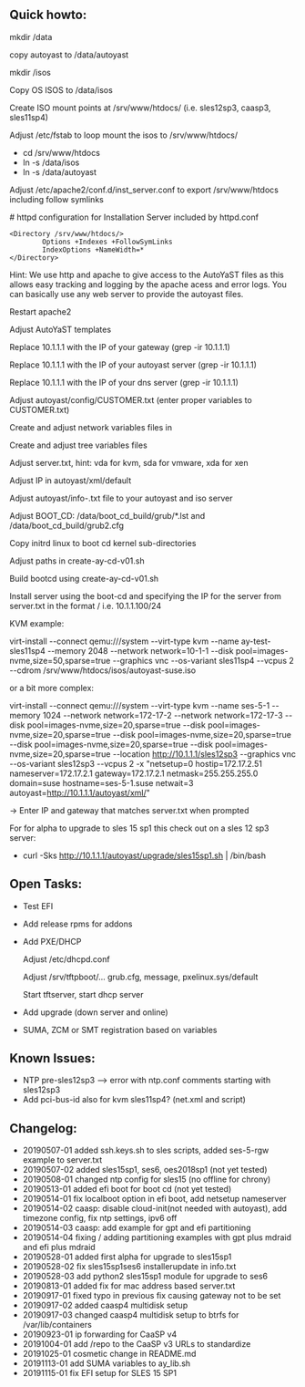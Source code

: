 Quick howto:
----------------------------------------------

mkdir /data

copy autoyast to /data/autoyast

mkdir /isos

Copy OS ISOS to /data/isos

Create ISO mount points at /srv/www/htdocs/<os> (i.e. sles12sp3, caasp3, sles11sp4)

Adjust /etc/fstab to loop mount the isos to /srv/www/htdocs/<os>

- cd /srv/www/htdocs
- ln -s /data/isos
- ln -s /data/autoyast

Adjust /etc/apache2/conf.d/inst_server.conf to export /srv/www/htdocs including follow symlinks

\# httpd configuration for Installation Server included by httpd.conf

	<Directory /srv/www/htdocs/>
	        Options +Indexes +FollowSymLinks
        	IndexOptions +NameWidth=*
	</Directory>

Hint: We use http and apache to give access to the AutoYaST files as this allows easy tracking and logging by the apache acess and error logs. You can basically use any web server to provide the autoyast files.

Restart apache2

Adjust AutoYaST templates

Replace 10.1.1.1 with the IP of your gateway (grep -ir 10.1.1.1)

Replace 10.1.1.1 with the IP of your autoyast server (grep -ir 10.1.1.1)

Replace 10.1.1.1 with the IP of your dns server (grep -ir 10.1.1.1)

Adjust autoyast/config/CUSTOMER.txt (enter proper variables to CUSTOMER.txt)

Create and adjust network variables files in 

Create and adjust tree variables files

Adjust server.txt, hint: vda for kvm, sda for vmware, xda for xen

Adjust IP in autoyast/xml/default

Adjust autoyast/info-<os>.txt file to your autoyast and iso server

Adjust BOOT_CD: /data/boot_cd_build/grub/*.lst and /data/boot_cd_build/grub2.cfg

Copy initrd linux to boot cd kernel sub-directories

Adjust paths in create-ay-cd-v01.sh

Build bootcd using create-ay-cd-v01.sh

Install server using the boot-cd and specifying the IP for the server from server.txt in the format <ip>/<mask> i.e. 10.1.1.100/24

KVM example:

virt-install --connect qemu:///system --virt-type kvm  --name ay-test-sles11sp4 --memory 2048 --network network=10-1-1 --disk pool=images-nvme,size=50,sparse=true --graphics vnc --os-variant sles11sp4 --vcpus 2 --cdrom /srv/www/htdocs/isos/autoyast-suse.iso

or a bit more complex:

virt-install --connect qemu:///system --virt-type kvm  --name ses-5-1 --memory 1024 --network network=172-17-2 --network network=172-17-3 --disk pool=images-nvme,size=20,sparse=true --disk pool=images-nvme,size=20,sparse=true --disk pool=images-nvme,size=20,sparse=true --disk pool=images-nvme,size=20,sparse=true --disk pool=images-nvme,size=20,sparse=true --location http://10.1.1.1/sles12sp3 --graphics vnc --os-variant sles12sp3 --vcpus 2 -x "netsetup=0 hostip=172.17.2.51 nameserver=172.17.2.1 gateway=172.17.2.1 netmask=255.255.255.0 domain=suse hostname=ses-5-1.suse netwait=3 autoyast=http://10.1.1.1/autoyast/xml/"

-> Enter IP and gateway that matches server.txt when prompted

For for alpha to upgrade to sles 15 sp1 this check out on a sles 12 sp3 server:

- curl -Sks http://10.1.1.1/autoyast/upgrade/sles15sp1.sh | /bin/bash

Open Tasks:
----------------------------------------------
- Test EFI
- Add release rpms for addons
- Add PXE/DHCP

	Adjust /etc/dhcpd.conf

	Adjust /srv/tftpboot/... grub.cfg, message, pxelinux.sys/default

	Start tftserver, start dhcp server

- Add upgrade (down server and online)
- SUMA, ZCM or SMT registration based on variables

Known Issues:
----------------------------------------------
- NTP pre-sles12sp3 --> error with ntp.conf comments starting with sles12sp3
- Add pci-bus-id also for kvm sles11sp4? (net.xml and script)

Changelog:
----------------------------------------------
- 20190507-01 added ssh.keys.sh to sles scripts, added ses-5-rgw example to server.txt
- 20190507-02 added sles15sp1, ses6, oes2018sp1 (not yet tested)
- 20190508-01 changed ntp config for sles15 (no offline for chrony)
- 20190513-01 added efi boot for boot cd (not yet tested)
- 20190514-01 fix localboot option in efi boot, add netsetup nameserver
- 20190514-02 caasp: disable cloud-init(not needed with autoyast), add timezone config, fix ntp settings, ipv6 off
- 20190514-03 caasp: add example for gpt and efi partitioning
- 20190514-04 fixing / adding partitioning examples with gpt plus mdraid and efi plus mdraid
- 20190528-01 added first alpha for upgrade to sles15sp1
- 20190528-02 fix sles15sp1ses6 installerupdate in info.txt
- 20190528-03 add python2 sles15sp1 module for upgrade to ses6
- 20190813-01 added fix for mac address based server.txt
- 20190917-01 fixed typo in previous fix causing gateway not to be set
- 20190917-02 added caasp4 multidisk setup
- 20190917-03 changed caasp4 multidisk setup to btrfs for /var/lib/containers
- 20190923-01 ip forwarding for CaaSP v4
- 20191004-01 add /repo to the CaaSP v3 URLs to standardize
- 20191025-01 cosmetic change in README.md
- 20191113-01 add SUMA variables to ay_lib.sh
- 20191115-01 fix EFI setup for SLES 15 SP1
